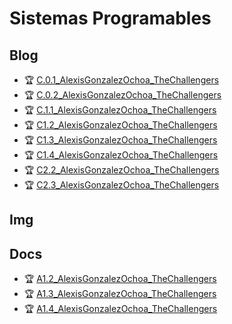 # Sistemas Programables

## Blog
- :trophy: [C.0.1_AlexisGonzalezOchoa_TheChallengers](Blog/C.0.1_AlexisGonzalezOchoa_TheChallengers.md)
- :trophy: [C.0.2_AlexisGonzalezOchoa_TheChallengers](Blog/C.0.2_AlexisGonzalezOchoa_TheChallengers.md)
- :trophy: [C.1.1_AlexisGonzalezOchoa_TheChallengers](Blog/C.1.1_AlexisGonzalezOchoa_TheChallengers.md)
- :trophy: [C1.2_AlexisGonzalezOchoa_TheChallengers](Blog/C1.2_AlexisGonzalezOchoa_TheChallengers.md)
- :trophy: [C1.3_AlexisGonzalezOchoa_TheChallengers](Blog/C1.3_AlexisGonzalezOchoa_TheChallengers.md)
-  :trophy: [C1.4_AlexisGonzalezOchoa_TheChallengers](Blog/C1.4_AlexisGonzalezOchoa_TheChallengers.md)
-  :trophy: [C2.2_AlexisGonzalezOchoa_TheChallengers](Blog/C2.2_AlexisGonzalezOchoa_TheChallengers.md)
-  :trophy: [C2.3_AlexisGonzalezOchoa_TheChallengers](Blog/C2.3_AlexisGonzalezOchoa_TheChallengers.md)
## Img


## Docs
- :trophy: [A1.2_AlexisGonzalezOchoa_TheChallengers](Docs/A1.2_AlexisGonzalezOchoa_TheChallengers.md)
- :trophy: [A1.3_AlexisGonzalezOchoa_TheChallengers](Docs/A1.3_AlexisGonzalezOchoa_TheChallengers.md)
- :trophy: [A1.4_AlexisGonzalezOchoa_TheChallengers](Docs/A1.4_AlexisGonzalezOchoa_TheChallengers.md)
